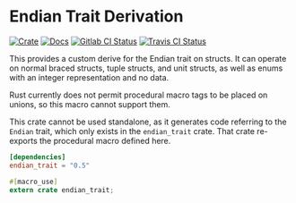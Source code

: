 # Endian Trait Derivation

[![Crate][crate_svg]][crate]
[![Docs][docs_svg]][docs]
[![Gitlab CI Status][gitlab_svg]][gitlab]
[![Travis CI Status][travis_svg]][travis]

This provides a custom derive for the Endian trait on structs. It can operate on
normal braced structs, tuple structs, and unit structs, as well as enums with an
integer representation and no data.

Rust currently does not permit procedural macro tags to be placed on unions, so
this macro cannot support them.

This crate cannot be used standalone, as it generates code referring to the
`Endian` trait, which only exists in the `endian_trait` crate. That crate
re-exports the procedural macro defined here.

```toml
[dependencies]
endian_trait = "0.5"
```

```rust
#[macro_use]
extern crate endian_trait;
```

[crate]: https://crates.io/crates/endian_trait_derive
[crate_svg]: https://img.shields.io/crates/v/endian_trait_derive.svg
[docs]: https://docs.rs/endian_trait_derive
[docs_svg]: https://docs.rs/endian_trait_derive/badge.svg
[gitlab]: https://gitlab.com/myrrlyn/endian_trait
[gitlab_svg]: https://gitlab.com/myrrlyn/endian_trait/badges/master/build.svg
[travis]: https://travis-ci.org/myrrlyn/endian_trait
[travis_svg]: https://travis-ci.org/myrrlyn/endian_trait.svg?branch=master

